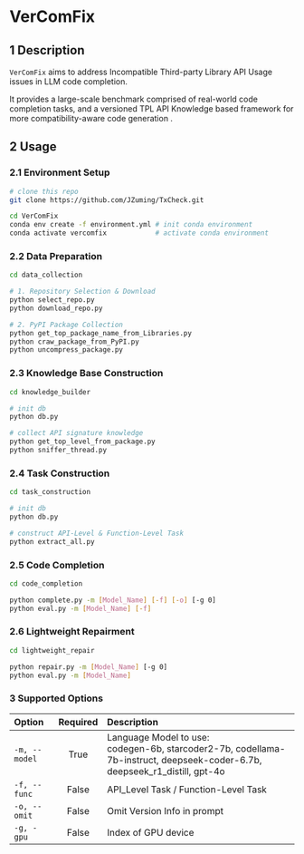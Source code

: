 
# VerComFix

## 1 Description

`VerComFix` aims to address Incompatible Third-party Library API Usage issues in LLM code completion.

It provides a large-scale benchmark comprised of real-world code completion tasks, and a versioned TPL API Knowledge based framework for more compatibility-aware code generation .

## 2 Usage

### 2.1 Environment Setup

```bash
# clone this repo
git clone https://github.com/JZuming/TxCheck.git

cd VerComFix
conda env create -f environment.yml # init conda environment
conda activate vercomfix            # activate conda environment
```

### 2.2 Data Preparation

```bash
cd data_collection

# 1. Repository Selection & Download
python select_repo.py
python download_repo.py

# 2. PyPI Package Collection
python get_top_package_name_from_Libraries.py
python craw_package_from_PyPI.py
python uncompress_package.py
```

### 2.3 Knowledge Base Construction

```bash
cd knowledge_builder

# init db
python db.py

# collect API signature knowledge
python get_top_level_from_package.py
python sniffer_thread.py
```

### 2.4 Task Construction

```bash
cd task_construction

# init db
python db.py

# construct API-Level & Function-Level Task
python extract_all.py
```

### 2.5 Code Completion

```bash
cd code_completion

python complete.py -m [Model_Name] [-f] [-o] [-g 0]
python eval.py -m [Model_Name] [-f]
```
### 2.6 Lightweight Repairment

```bash
cd lightweight_repair

python repair.py -m [Model_Name] [-g 0]
python eval.py -m [Model_Name]
```

### 3 Supported Options

| Option | Required | Description |
| :----- | :-:      | :--         |
| `-m, --model` | True | Language Model to use:<br> codegen-6b, starcoder2-7b, codellama-7b-instruct, deepseek-coder-6.7b, deepseek_r1_distill, gpt-4o |
| `-f, --func` | False | API_Level Task / Function-Level Task|
| `-o, --omit` | False | Omit Version Info in prompt |
| `-g, -gpu` | False | Index of GPU device|